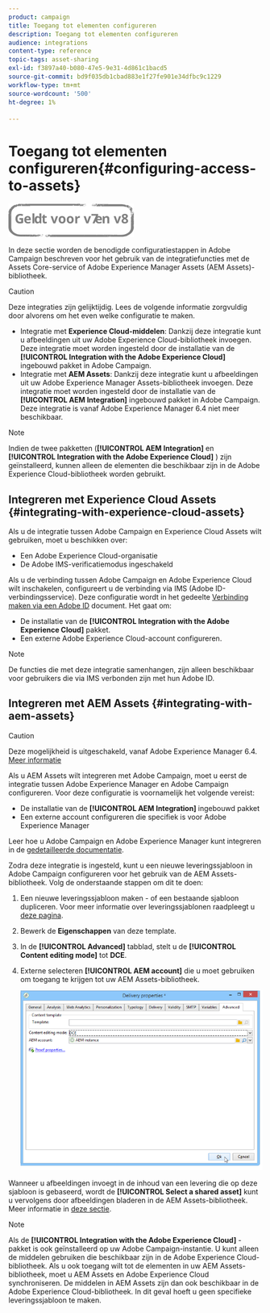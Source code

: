 ```yaml
---
product: campaign
title: Toegang tot elementen configureren
description: Toegang tot elementen configureren
audience: integrations
content-type: reference
topic-tags: asset-sharing
exl-id: f3897a40-b080-47e5-9e31-4d861c1bacd5
source-git-commit: bd9f035db1cbad883e1f27fe901e34dfbc9c1229
workflow-type: tm+mt
source-wordcount: '500'
ht-degree: 1%

---
```


# Toegang tot elementen configureren{#configuring-access-to-assets}

![](../../assets/common.svg)

In deze sectie worden de benodigde configuratiestappen in Adobe Campaign beschreven voor het gebruik van de integratiefuncties met de Assets Core-service of Adobe Experience Manager Assets (AEM Assets)-bibliotheek.

>[!CAUTION]
>
>Deze integraties zijn gelijktijdig. Lees de volgende informatie zorgvuldig door alvorens om het even welke configuratie te maken.

* Integratie met **Experience Cloud-middelen**: Dankzij deze integratie kunt u afbeeldingen uit uw Adobe Experience Cloud-bibliotheek invoegen. Deze integratie moet worden ingesteld door de installatie van de **[!UICONTROL Integration with the Adobe Experience Cloud]** ingebouwd pakket in Adobe Campaign.
* Integratie met **AEM Assets**: Dankzij deze integratie kunt u afbeeldingen uit uw Adobe Experience Manager Assets-bibliotheek invoegen. Deze integratie moet worden ingesteld door de installatie van de **[!UICONTROL AEM Integration]** ingebouwd pakket in Adobe Campaign. Deze integratie is vanaf Adobe Experience Manager 6.4 niet meer beschikbaar.

>[!NOTE]
>
>Indien de twee pakketten (**[!UICONTROL AEM Integration]** en **[!UICONTROL Integration with the Adobe Experience Cloud]** ) zijn geïnstalleerd, kunnen alleen de elementen die beschikbaar zijn in de Adobe Experience Cloud-bibliotheek worden gebruikt.

## Integreren met Experience Cloud Assets {#integrating-with-experience-cloud-assets}

Als u de integratie tussen Adobe Campaign en Experience Cloud Assets wilt gebruiken, moet u beschikken over:

* Een Adobe Experience Cloud-organisatie
* De Adobe IMS-verificatiemodus ingeschakeld

Als u de verbinding tussen Adobe Campaign en Adobe Experience Cloud wilt inschakelen, configureert u de verbinding via IMS (Adobe ID-verbindingsservice). Deze configuratie wordt in het gedeelte [Verbinding maken via een Adobe ID](../../integrations/using/about-adobe-id.md) document. Het gaat om:

* De installatie van de **[!UICONTROL Integration with the Adobe Experience Cloud]** pakket.
* Een externe Adobe Experience Cloud-account configureren.

>[!NOTE]
>
>De functies die met deze integratie samenhangen, zijn alleen beschikbaar voor gebruikers die via IMS verbonden zijn met hun Adobe ID.

## Integreren met AEM Assets {#integrating-with-aem-assets}


>[!CAUTION]
>
>Deze mogelijkheid is uitgeschakeld, vanaf Adobe Experience Manager 6.4. [Meer informatie](https://experienceleague.adobe.com/docs/experience-manager-64/release-notes/deprecated-removed-features.html?lang=en#removed-features)

Als u AEM Assets wilt integreren met Adobe Campaign, moet u eerst de integratie tussen Adobe Experience Manager en Adobe Campaign configureren. Voor deze configuratie is voornamelijk het volgende vereist:

* De installatie van de **[!UICONTROL AEM Integration]** ingebouwd pakket
* Een externe account configureren die specifiek is voor Adobe Experience Manager

Leer hoe u Adobe Campaign en Adobe Experience Manager kunt integreren in de [gedetailleerde documentatie](../../integrations/using/about-adobe-experience-manager.md).

Zodra deze integratie is ingesteld, kunt u een nieuwe leveringssjabloon in Adobe Campaign configureren voor het gebruik van de AEM Assets-bibliotheek. Volg de onderstaande stappen om dit te doen:

1. Een nieuwe leveringssjabloon maken - of een bestaande sjabloon dupliceren. Voor meer informatie over leveringssjablonen raadpleegt u [deze pagina](../../delivery/using/about-templates.md).
1. Bewerk de **Eigenschappen** van deze template.
1. In de **[!UICONTROL Advanced]** tabblad, stelt u de **[!UICONTROL Content editing mode]** tot **DCE**.
1. Externe selecteren **[!UICONTROL AEM account]** die u moet gebruiken om toegang te krijgen tot uw AEM Assets-bibliotheek.

   ![](assets/dam_aem_assets1.png)

Wanneer u afbeeldingen invoegt in de inhoud van een levering die op deze sjabloon is gebaseerd, wordt de **[!UICONTROL Select a shared asset]** kunt u vervolgens door afbeeldingen bladeren in de AEM Assets-bibliotheek. Meer informatie in [deze sectie](../../integrations/using/inserting-a-shared-asset.md).

>[!NOTE]
>
>Als de **[!UICONTROL Integration with the Adobe Experience Cloud]** -pakket is ook geïnstalleerd op uw Adobe Campaign-instantie. U kunt alleen de middelen gebruiken die beschikbaar zijn in de Adobe Experience Cloud-bibliotheek. Als u ook toegang wilt tot de elementen in uw AEM Assets-bibliotheek, moet u AEM Assets en Adobe Experience Cloud synchroniseren. De middelen in AEM Assets zijn dan ook beschikbaar in de Adobe Experience Cloud-bibliotheek. In dit geval hoeft u geen specifieke leveringssjabloon te maken.
